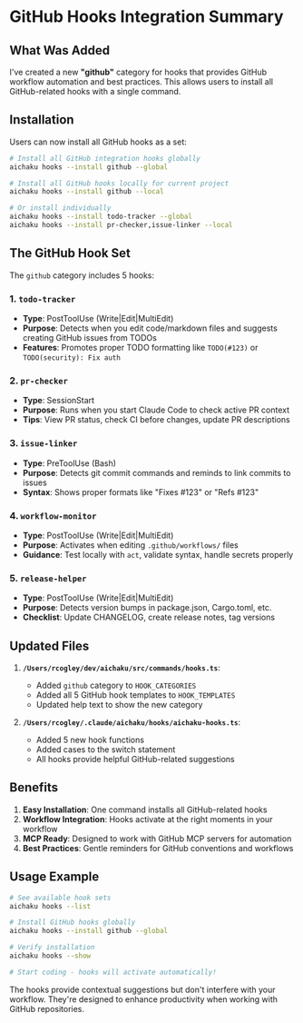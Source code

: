 # GitHub Hooks Integration Summary

## What Was Added

I've created a new **"github"** category for hooks that provides GitHub workflow
automation and best practices. This allows users to install all GitHub-related
hooks with a single command.

## Installation

Users can now install all GitHub hooks as a set:

```bash
# Install all GitHub integration hooks globally
aichaku hooks --install github --global

# Install all GitHub hooks locally for current project
aichaku hooks --install github --local

# Or install individually
aichaku hooks --install todo-tracker --global
aichaku hooks --install pr-checker,issue-linker --local
```

## The GitHub Hook Set

The `github` category includes 5 hooks:

### 1. `todo-tracker`

- **Type**: PostToolUse (Write|Edit|MultiEdit)
- **Purpose**: Detects when you edit code/markdown files and suggests creating
  GitHub issues from TODOs
- **Features**: Promotes proper TODO formatting like `TODO(#123)` or
  `TODO(security): Fix auth`

### 2. `pr-checker`

- **Type**: SessionStart
- **Purpose**: Runs when you start Claude Code to check active PR context
- **Tips**: View PR status, check CI before changes, update PR descriptions

### 3. `issue-linker`

- **Type**: PreToolUse (Bash)
- **Purpose**: Detects git commit commands and reminds to link commits to issues
- **Syntax**: Shows proper formats like "Fixes #123" or "Refs #123"

### 4. `workflow-monitor`

- **Type**: PostToolUse (Write|Edit|MultiEdit)
- **Purpose**: Activates when editing `.github/workflows/` files
- **Guidance**: Test locally with `act`, validate syntax, handle secrets
  properly

### 5. `release-helper`

- **Type**: PostToolUse (Write|Edit|MultiEdit)
- **Purpose**: Detects version bumps in package.json, Cargo.toml, etc.
- **Checklist**: Update CHANGELOG, create release notes, tag versions

## Updated Files

1. **`/Users/rcogley/dev/aichaku/src/commands/hooks.ts`**:
   - Added `github` category to `HOOK_CATEGORIES`
   - Added all 5 GitHub hook templates to `HOOK_TEMPLATES`
   - Updated help text to show the new category

2. **`/Users/rcogley/.claude/aichaku/hooks/aichaku-hooks.ts`**:
   - Added 5 new hook functions
   - Added cases to the switch statement
   - All hooks provide helpful GitHub-related suggestions

## Benefits

1. **Easy Installation**: One command installs all GitHub-related hooks
2. **Workflow Integration**: Hooks activate at the right moments in your
   workflow
3. **MCP Ready**: Designed to work with GitHub MCP servers for automation
4. **Best Practices**: Gentle reminders for GitHub conventions and workflows

## Usage Example

```bash
# See available hook sets
aichaku hooks --list

# Install GitHub hooks globally  
aichaku hooks --install github --global

# Verify installation
aichaku hooks --show

# Start coding - hooks will activate automatically!
```

The hooks provide contextual suggestions but don't interfere with your workflow.
They're designed to enhance productivity when working with GitHub repositories.
